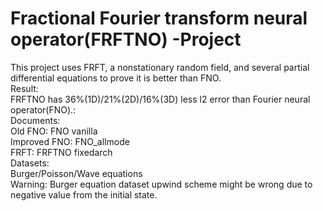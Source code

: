 # Fractional Fourier transform neural operator(FRFTNO) -Project
This project uses FRFT, a nonstationary random field, and several partial differential equations to prove it is better than FNO.<br />
Result:<br />
FRFTNO has 36%(1D)/21%(2D)/16%(3D) less l2 error than Fourier neural operator(FNO).:<br />
Documents:<br />
Old FNO: FNO vanilla <br />
Improved FNO: FNO_allmode <br />
FRFT: FRFTNO fixedarch <br />
Datasets: <br />
Burger/Poisson/Wave equations <br />
Warning: Burger equation dataset upwind scheme might be wrong due to negative value from the initial state.<br />
